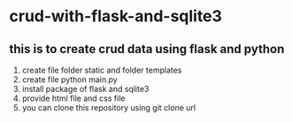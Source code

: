 # crud-with-flask-and-sqlite3
## this is to create crud data using flask and python
1. create file folder static and folder templates
2. create file python main.py
3. install package of flask and sqlite3
4. provide html file and css file
5. you can clone this repository using git clone url
